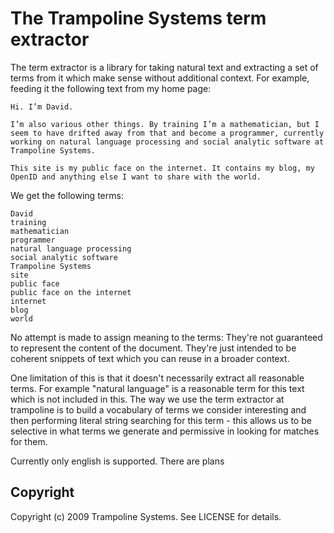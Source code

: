 # The Trampoline Systems term extractor

The term extractor is a library for taking natural text and extracting a
set of terms from it which make sense without additional context. For example, feeding it the following text from my home page:

    Hi. I’m David.

    I’m also various other things. By training I’m a mathematician, but I seem to have drifted away from that and become a programmer, currently working on natural language processing and social analytic software at Trampoline Systems.

    This site is my public face on the internet. It contains my blog, my OpenID and anything else I want to share with the world. 

We get the following terms:

    David
    training
    mathematician
    programmer
    natural language processing
    social analytic software
    Trampoline Systems
    site
    public face
    public face on the internet
    internet
    blog
    world
 
No attempt is made to assign meaning to the terms: They're not guaranteed to represent the content of the document. They're just intended to be coherent snippets of text which you can reuse in a broader context.

One limitation of this is that it doesn't necessarily extract all reasonable terms. For example "natural language" is a reasonable term for this text which is not included in this. The way we use the term extractor at trampoline is to build a vocabulary of terms we consider interesting and then performing literal string searching for this term - this allows us to be selective in what terms we generate and permissive in looking for matches for them.

Currently only english is supported. There are plans 

## Copyright

Copyright (c) 2009 Trampoline Systems. See LICENSE for details.
